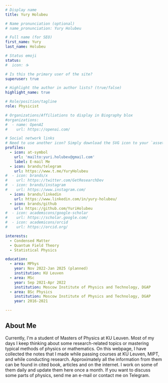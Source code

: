 ```yaml
---
# Display name
title: Yury Holubeu

# Name pronunciation (optional)
# name_pronunciation: Yury Holubeu

# Full name (for SEO)
first_name: Yury 
last_name: Holubeu

# Status emoji
status:
#  icon: ☕️

# Is this the primary user of the site?
superuser: true

# Highlight the author in author lists? (true/false)
highlight_name: true

# Role/position/tagline
role: Physicist

# Organizations/Affiliations to display in Biography blox
#organizations:
#  - name: OpenAI
#    url: https://openai.com/

# Social network links
# Need to use another icon? Simply download the SVG icon to your `assets/media/icons/` folder.
profiles:
  - icon: at-symbol
    url: 'mailto:yuri.holubev@gmail.com'
    label: E-mail Me
  - icon: brands/telegram
    url: https://www.t.me/YuryHolubeu
#  - icon: brands/x
#    url: https://twitter.com/GetResearchDev
#  - icon: brands/instagram
#    url: https://www.instagram.com/
  - icon: brands/linkedin
    url: https://www.linkedin.com/in/yury-holubeu/
  - icon: brands/github
    url: https://github.com/YuriHolubeu
#  - icon: academicons/google-scholar
#    url: https://scholar.google.com/
#  - icon: academicons/orcid
#    url: https://orcid.org/

interests:
  - Condensed Matter
  - Quantum Field Theory
  - Statistical Physics

education:
  - area: MPhys  
    year: Nov 2022-Jan 2025 (planned)
    institution: KU Leuven    
  - area: MSc 
    year: Sep 2021-Apr 2022
    institution: Moscow Institute of Physics and Technology, DGAP 
  - area: BSc Physics 
    institution: Moscow Institute of Physics and Technology, DGAP
    year: 2016-2021

---
```


## About Me



Currently, I'm a student of Masters of Physics at KU Leuven.
Most of my days I keep thinking about some research-related topics or mastering typical methods of physics or mathematics.
On this webpage, I have collected the notes that I made while passing courses at KU Leuven, MIPT, and while conducting research.
Approximately all the information from them can be found in cited book, articles and on the internet.
I work on some of them daily and update them here once a month. 
If you want to discuss some parts of physics, send me an e-mail or contact me on Telegram.
